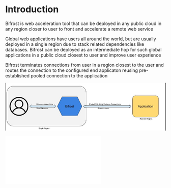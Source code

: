 # Introduction

Bifrost is web acceleration tool that can be deployed in any public cloud in any region closer to user to front and accelerate a remote web service

Global web applications have users all around the world, but are usually deployed in a single region due to stack related dependencies like databases. Bifrost can be deployed as an intermediate hop for such global applications in a public cloud closest to user and improve user experience

Bifrost terminates connections from user in a region closest to the user and routes the connection to the configured end applicaton reusing pre-established pooled connection to the application

![basic introduction](images/bifrost_intro.jpg)


![Deployment](docs/deployment.md)
